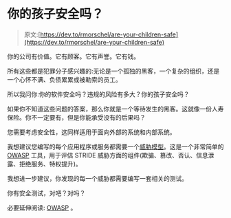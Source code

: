 # 你的孩子安全吗？

> 原文:[https://dev.to/rmorschel/are-your-children-safe](https://dev.to/rmorschel/are-your-children-safe)

你的公司有价值。它有顾客。它有声誉。它有钱。

所有这些都是犯罪分子感兴趣的:无论是一个孤独的黑客，一个复杂的组织，还是一个心怀不满、负债累累或被勒索的员工。

所以我问你:你的软件安全吗？违规的风险有多大？你的孩子安全吗？

如果你不知道这些问题的答案，那么你就是一个等待发生的黑客。这就像一份人寿保险。你不一定要有，但是你能承受没有的后果吗？

您需要考虑安全性，这同样适用于面向外部的系统和内部系统。

我想建议您编写的每个应用程序或服务都需要一个[威胁模型](https://www.owasp.org/index.php/Application_Threat_Modeling)。这是一个非常简单的 [OWASP](https://owasp.org) 工具，用于评估 STRIDE 威胁方面的组件(欺骗、篡改、否认、信息泄露、拒绝服务、特权提升)。

我想进一步建议，你发现的每一个威胁都需要编写一套相关的测试。

你有安全测试，对吧？对吗？

必要延伸阅读: [OWASP](https://owasp.org) 。